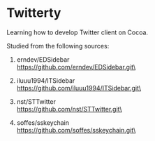 # Twitterty
Learning how to develop Twitter client on Cocoa.

Studied from the following sources:

1. erndev/EDSidebar 
 <br>https://github.com/erndev/EDSidebar.git\<br>

2. iluuu1994/ITSidebar
  <br>https://github.com/iluuu1994/ITSidebar.git\<br>

3. nst/STTwitter
  <br>https://github.com/nst/STTwitter.git\<br>
  
4. soffes/sskeychain
<br>https://github.com/soffes/sskeychain.git\<br>
